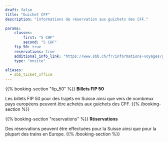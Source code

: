 ```yaml
---
draft: false
title: "Guichet CFF"
description: "Informations de réservation aux guichets des CFF."

params:
    classes:
        first: "5 CHF"
        second: "5 CHF"
    fip_50: true
    reservations: true
    additional_info_link: "https://www.sbb.ch/fr/informations-voyages/gares/services-gare.html"
    type: "onsite"

aliases:
  - sbb_ticket_office
---
```


{{% booking-section "fip_50" %}}
**Billets FIP 50**

Les billets FIP 50 pour des trajets en Suisse ainsi que vers de nombreux pays européens peuvent être achetés aux guichets des CFF.
{{% /booking-section %}}

{{% booking-section "reservations" %}}
**Réservations**

Des réservations peuvent être effectuées pour la Suisse ainsi que pour la plupart des trains en Europe.
{{% /booking-section %}}
